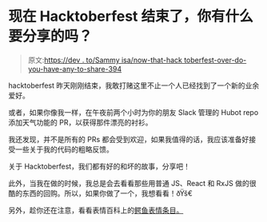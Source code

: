 # 现在 Hacktoberfest 结束了，你有什么要分享的吗？

> 原文:[https://dev . to/Sammy isa/now-that-hack toberfest-over-do-you-have-any-to-share-394](https://dev.to/sammyisa/now-that-hacktoberfest-is-over-do-you-have-anything-to-share-394)

hacktoberfest 昨天刚刚结束，我敢打赌这里不止一个人已经找到了一个新的业余爱好。

或者，如果你像我一样，在午夜前两个小时为你的朋友 Slack 管理的 Hubot repo 添加天气功能的 PR，以获得那件漂亮的衬衫。

我还发现，并不是所有的 PRs 都会受到欢迎，如果我值得的话，我应该准备好接受一些关于我的代码的粗略反馈。

关于 Hacktoberfest，我们都有好的和坏的故事，分享吧！

此外，当我在做的时候，我总是会去看看那些用普通 JS、React 和 RxJS 做的很酷的东西的回购。所以，如果你做了一个，我想看看！ðŸš€

另外，趁你还在注意，看看表情百科上的[鳄鱼表情条目。](https://emojipedia.org/crocodile/)